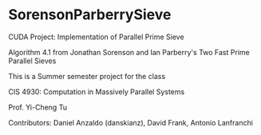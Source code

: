 # SorensonParberrySieve
CUDA Project: Implementation of Parallel Prime Sieve

Algorithm 4.1 from Jonathan Sorenson and Ian Parberry's Two Fast Prime Parallel Sieves

This is a Summer semester project for the class

CIS 4930: Computation in Massively Parallel Systems

Prof. Yi-Cheng Tu

Contributors:
Daniel Anzaldo (danskianz), David Frank, Antonio Lanfranchi
